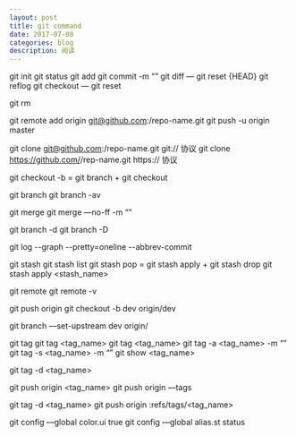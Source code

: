 ```yaml
---
layout: post
title: git command
date: 2017-07-08
categories: blog
description: 阅读
---
```


git init
git status
git add <file>
git commit -m “”
git diff <HEAD> — <file>
git reset {HEAD}
git reflog
git checkout — <file>
git reset <HEAD> <file>

git rm <file>

git remote add origin git@github.com:<path>/repo-name.git
git push -u origin master

git clone git@github.com:<path>/repo-name.git                          git:// 协议
git clone https://github.com/<username>/rep-name.git              https:// 协议

git checkout -b <branch>     =    git branch <branch> +  git checkout <branch>

git branch
git branch -av

git merge <branch>
git merge —no-ff -m “” <branch>

git branch -d <branch>
git branch -D <branch>

git log --graph --pretty=oneline --abbrev-commit

git stash
git stash list
git stash pop       =       git stash apply + git stash drop
git stash apply <stash_name>

git remote
git remote -v

git push origin <branch>
git checkout -b dev origin/dev

git branch —set-upstream dev origin/<branch>

git tag
git tag <tag_name>
git tag <tag_name> <HEAD>
git tag -a <tag_name> -m “” <HEAD>
git tag -s <tag_name> -m “” <HEAD>
git show <tag_name>

git tag -d <tag_name>

git push origin <tag_name>
git push origin —tags

git tag -d <tag_name>
git push origin :refs/tags/<tag_name>

git config —global color.ui true
git config —global alias.st status